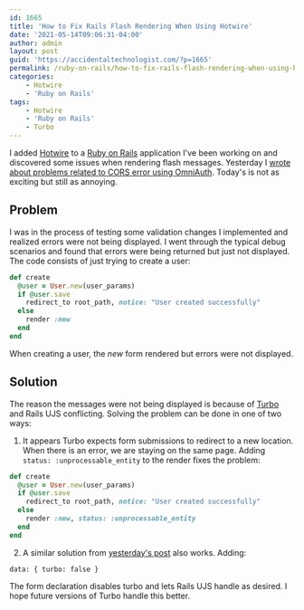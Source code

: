 ```yaml
---
id: 1665
title: 'How to Fix Rails Flash Rendering When Using Hotwire'
date: '2021-05-14T09:06:31-04:00'
author: admin
layout: post
guid: 'https://accidentaltechnologist.com/?p=1665'
permalink: /ruby-on-rails/how-to-fix-rails-flash-rendering-when-using-hotwire/
categories:
    - Hotwire
    - 'Ruby on Rails'
tags:
    - Hotwire
    - 'Ruby on Rails'
    - Turbo
---
```


I added [Hotwire](https://hotwire.dev/) to a [Ruby on Rails](https://rubyonrails.org/) application I've been working on and discovered some issues when rendering flash messages. Yesterday I [wrote about problems related to CORS error using OmniAuth](https://accidentaltechnologist.com/ruby-on-rails/hotwire-fix-for-cors-error-when-using-omniauth/). Today's is not as exciting but still as annoying.

## Problem

I was in the process of testing some validation changes I implemented and realized errors were not being displayed. I went through the typical debug scenarios and found that errors were being returned but just not displayed. The code consists of just trying to create a user:

```ruby
def create
  @user = User.new(user_params)
  if @user.save
    redirect_to root_path, notice: "User created successfully"
  else
    render :new
  end
end
```

When creating a user, the *new* form rendered but errors were not displayed.

## Solution

The reason the messages were not being displayed is because of [Turbo](https://turbo.hotwire.dev/) and Rails UJS conflicting. Solving the problem can be done in one of two ways:

1. It appears Turbo expects form submissions to redirect to a new location. When there is an error, we are staying on the same page. Adding `status: :unprocessable_entity` to the render fixes the problem:

```ruby
def create
  @user = User.new(user_params)
  if @user.save
    redirect_to root_path, notice: "User created successfully"
  else
    render :new, status: :unprocessable_entity 
  end
end
```

2. A similar solution from [yesterday's post](https://accidentaltechnologist.com/ruby-on-rails/hotwire-fix-for-cors-error-when-using-omniauth/) also works. Adding:

```erb
data: { turbo: false }
```

The form declaration disables turbo and lets Rails UJS handle as desired. I hope future versions of Turbo handle this better.